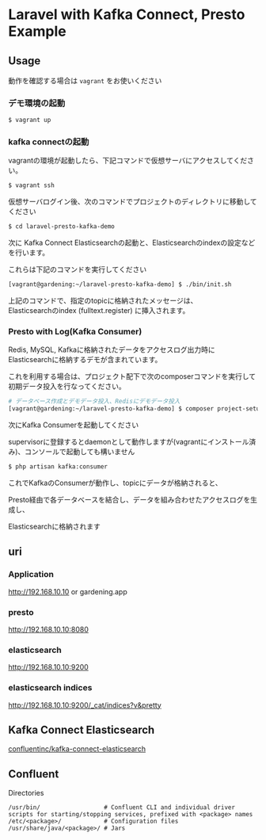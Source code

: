 # Laravel with Kafka Connect, Presto Example

## Usage

動作を確認する場合は `vagrant` をお使いください

### デモ環境の起動  

```bash
$ vagrant up
```

### kafka connectの起動

vagrantの環境が起動したら、下記コマンドで仮想サーバにアクセスしてください。

```bash
$ vagrant ssh
```

仮想サーバログイン後、次のコマンドでプロジェクトのディレクトリに移動してください

```bash
$ cd laravel-presto-kafka-demo
```

次に Kafka Connect Elasticsearchの起動と、Elasticsearchのindexの設定などを行います。  

これらは下記のコマンドを実行してください

```bash
[vagrant@gardening:~/laravel-presto-kafka-demo] $ ./bin/init.sh
```

上記のコマンドで、指定のtopicに格納されたメッセージは、  
Elasticsearchのindex (fulltext.register) に挿入されます。  

### Presto with Log(Kafka Consumer)

Redis, MySQL, Kafkaに格納されたデータをアクセスログ出力時に    
Elasticsearchに格納するデモが含まれています。  

これを利用する場合は、プロジェクト配下で次のcomposerコマンドを実行して初期データ投入を行なってください。

```bash
# データベース作成とデモデータ投入、Redisにデモデータ投入
[vagrant@gardening:~/laravel-presto-kafka-demo] $ composer project-setup
```

次にKafka Consumerを起動してください  

supervisorに登録するとdaemonとして動作しますが(vagrantにインストール済み)、コンソールで起動しても構いません

```bash
$ php artisan kafka:consumer
```

これでKafkaのConsumerが動作し、topicにデータが格納されると、  

Presto経由で各データベースを結合し、データを組み合わせたアクセスログを生成し、  

Elasticsearchに格納されます 

## uri

### Application
http://192.168.10.10 or gardening.app

### presto
http://192.168.10.10:8080

### elasticsearch
http://192.168.10.10:9200

### elasticsearch indices
http://192.168.10.10:9200/_cat/indices?v&pretty

## Kafka Connect Elasticsearch

[confluentinc/kafka-connect-elasticsearch](https://github.com/confluentinc/kafka-connect-elasticsearch)

## Confluent 

Directories

```
/usr/bin/                  # Confluent CLI and individual driver scripts for starting/stopping services, prefixed with <package> names
/etc/<package>/            # Configuration files
/usr/share/java/<package>/ # Jars
```
